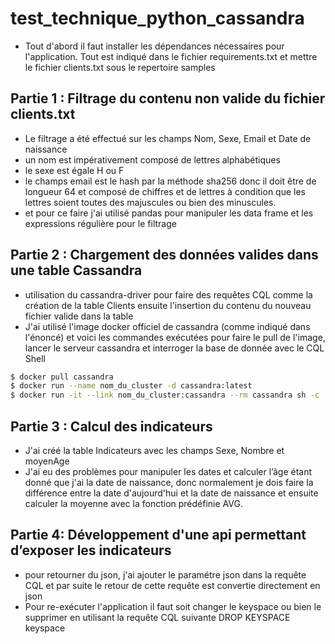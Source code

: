# test_technique_python_cassandra
* Tout d'abord il faut installer les dépendances nécessaires pour l'application. Tout est indiqué dans le fichier requirements.txt et mettre le fichier clients.txt sous le repertoire samples
## Partie 1 : Filtrage du contenu non valide du fichier clients.txt
* Le filtrage a été effectué sur les champs Nom, Sexe, Email et Date de naissance
* un nom est impérativement composé de lettres alphabétiques 
* le sexe est égale H ou F
* le champs email est le hash par la méthode sha256 donc il doit être de longueur 64 et composé de chiffres et de lettres à condition que les lettres soient toutes des majuscules ou bien des minuscules.
*  et pour ce faire j'ai utilisé pandas pour manipuler les data frame et les expressions régulière pour le filtrage
## Partie 2 : Chargement des données valides dans une table Cassandra
* utilisation du cassandra-driver pour faire des requêtes CQL comme la création de la table Clients ensuite l'insertion du contenu du nouveau fichier valide dans la table 
* J'ai utilisé l'image docker officiel de cassandra (comme indiqué dans l'énoncé) et voici les commandes exécutées pour faire le pull de l'image, lancer le serveur cassandra et interroger la base de donnée avec le CQL Shell  
```sh
$ docker pull cassandra
$ docker run --name nom_du_cluster -d cassandra:latest
$ docker run -it --link nom_du_cluster:cassandra --rm cassandra sh -c 'exec cqlsh "$CASSANDRA_PORT_9042_TCP_ADDR"'
```
## Partie 3 : Calcul des indicateurs 
* J'ai créé la table Indicateurs avec les champs Sexe, Nombre et moyenAge
* J'ai eu des problèmes pour manipuler les dates et calculer l’âge étant donné que j'ai la date de naissance, donc normalement je dois faire la différence entre la date d'aujourd'hui et la date de naissance et ensuite calculer la moyenne avec la fonction prédéfinie AVG. 
## Partie 4: Développement d'une api permettant d’exposer les indicateurs
* pour retourner du json, j'ai ajouter le paramétre json dans la requête CQL et par suite le retour de cette requête est convertie directement en json
* Pour re-exécuter l'application il faut soit changer le keyspace ou bien le supprimer en utilisant la requête CQL suivante DROP KEYSPACE keyspace

